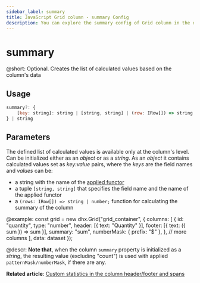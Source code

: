 ```yaml
---
sidebar_label: summary
title: JavaScript Grid column - summary Config 
description: You can explore the summary config of Grid column in the documentation of the DHTMLX JavaScript UI library. Browse developer guides and API reference, try out code examples and live demos, and download a free 30-day evaluation version of DHTMLX Suite.
---
```


# summary

@short: Optional. Creates the list of calculated values based on the column's data

## Usage

~~~jsx
summary?: { 
    [key: string]: string | [string, string] | (row: IRow[]) => string | number 
} | string
~~~

## Parameters

The defined list  of calculated values is available only at the column's level. Can be initialized either as an *object* or as a *string*. 
As an *object* it contains calculated values set as *key:value* pairs, where the *keys* are the field names and *values* can be:
- a string with the name of the [applied functor](/helpers/data_calculation_functions/)
- a tuple `[string, string]` that specifies the field name and the name of the applied functor
- a `(rows: IRow[]) => string | number;` function for calculating the summary of the column

@example:
const grid = new dhx.Grid("grid_container", {
    columns: [
        {
            id: "quantity",
            type: "number",
            header: [{ text: "Quantity" }],
            footer: [{ text: ({ sum }) => sum }],
            summary: "sum",
            numberMask: { prefix: "$" },
        },
        // more columns
    ],
    data: dataset
});

@descr:
**Note that**, when the column `summary` property is initialized as a *string*, the resulting value (excluding "count") is used with applied `patternMask/numberMask`, if there are any. 

**Related article**: [Custom statistics in the column header/footer and spans](grid/configuration.md#custom-statistics-in-the-column-headerfooter-and-spans)